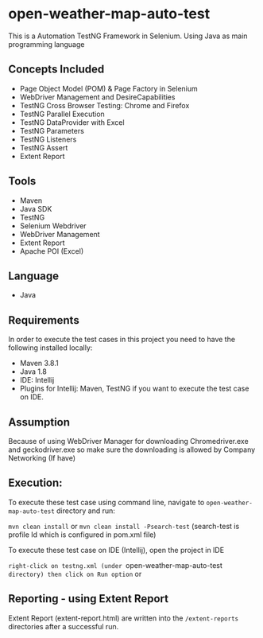 # open-weather-map-auto-test
This is a Automation TestNG Framework in Selenium. Using Java as main programming language


## Concepts Included

* Page Object Model (POM) & Page Factory in Selenium
* WebDriver Management and DesireCapabilities
* TestNG Cross Browser Testing: Chrome and Firefox
* TestNG Parallel Execution
* TestNG DataProvider with Excel
* TestNG Parameters
* TestNG Listeners
* TestNG Assert
* Extent Report

## Tools

* Maven
* Java SDK
* TestNG
* Selenium Webdriver
* WebDriver Management
* Extent Report
* Apache POI (Excel)

## Language

* Java

## Requirements

In order to execute the test cases in this project you need to have the following installed locally:

* Maven 3.8.1
* Java 1.8
* IDE: Intellij 
* Plugins for Intellij: Maven, TestNG if you want to execute the test case on IDE.

## Assumption

Because of using WebDriver Manager for downloading Chromedriver.exe and geckodriver.exe so make sure the downloading is allowed by Company Networking (If have)

## Execution:

To execute these test case using command line, navigate to `open-weather-map-auto-test` directory and run:

`mvn clean install`
or
`mvn clean install -Psearch-test` (search-test is profile Id which is configured in pom.xml file)

To execute these test case on IDE (Intellij), open the project in IDE

`right-click on testng.xml (under `open-weather-map-auto-test` directory) then click on Run option`
or

## Reporting - using Extent Report

Extent Report (extent-report.html) are written into the `/extent-reports` directories after a successful run.

